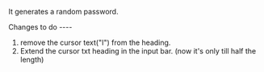 It generates a random password. 

Changes to do ---- 

1) remove the cursor text("I") from the heading.
2) Extend the cursor txt heading in the input bar. (now it's only till half the length) 

